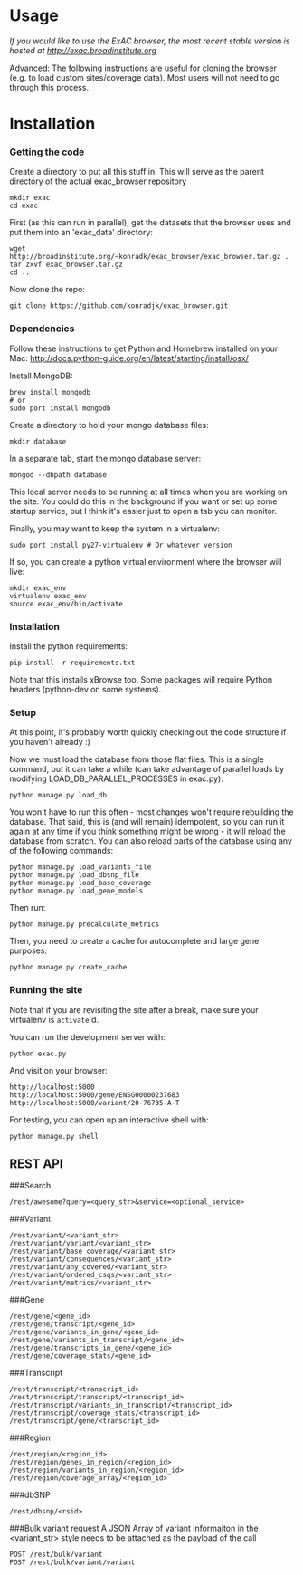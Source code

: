 Usage
=======

*If you would like to use the ExAC browser, the most recent stable version is hosted at http://exac.broadinstitute.org*

Advanced: The following instructions are useful for cloning the browser (e.g. to load custom sites/coverage data).
Most users will not need to go through this process.

Installation
=======

### Getting the code

Create a directory to put all this stuff in. This will serve as the parent directory of the actual exac_browser repository 

    mkdir exac
    cd exac

First (as this can run in parallel), get the datasets that the browser uses and put them into an 'exac_data' directory:

    wget http://broadinstitute.org/~konradk/exac_browser/exac_browser.tar.gz .
    tar zxvf exac_browser.tar.gz
    cd ..

Now clone the repo: 

    git clone https://github.com/konradjk/exac_browser.git

### Dependencies

Follow these instructions to get Python and Homebrew installed on your Mac:
http://docs.python-guide.org/en/latest/starting/install/osx/

Install MongoDB:

    brew install mongodb
    # or
    sudo port install mongodb

Create a directory to hold your mongo database files: 

    mkdir database

In a separate tab, start the mongo database server:

    mongod --dbpath database

This local server needs to be running at all times when you are working on the site.
You could do this in the background if you want or set up some startup service,
but I think it's easier just to open a tab you can monitor.

Finally, you may want to keep the system in a virtualenv:

    sudo port install py27-virtualenv # Or whatever version

If so, you can create a python virtual environment where the browser will live:

    mkdir exac_env
    virtualenv exac_env
    source exac_env/bin/activate

### Installation

Install the python requirements:

    pip install -r requirements.txt

Note that this installs xBrowse too. Some packages will require Python headers (python-dev on some systems).

### Setup

At this point, it's probably worth quickly checking out the code structure if you haven't already :)

Now we must load the database from those flat files.
This is a single command, but it can take a while (can take advantage of parallel loads by modifying LOAD\_DB\_PARALLEL\_PROCESSES in exac.py):

    python manage.py load_db

You won't have to run this often - most changes won't require rebuilding the database.
That said, this is (and will remain) idempotent,
so you can run it again at any time if you think something might be wrong - it will reload the database from scratch.
You can also reload parts of the database using any of the following commands:

    python manage.py load_variants_file
    python manage.py load_dbsnp_file
    python manage.py load_base_coverage
    python manage.py load_gene_models

Then run:

    python manage.py precalculate_metrics

Then, you need to create a cache for autocomplete and large gene purposes:

    python manage.py create_cache

### Running the site

Note that if you are revisiting the site after a break, make sure your virtualenv is `activate`'d.

You can run the development server with:

    python exac.py

And visit on your browser:

    http://localhost:5000
    http://localhost:5000/gene/ENSG00000237683
    http://localhost:5000/variant/20-76735-A-T


For testing, you can open up an interactive shell with:

    python manage.py shell

## REST API

###Search

	/rest/awesome?query=<query_str>&service=<optional_service>

###Variant

	/rest/variant/<variant_str>
	/rest/variant/variant/<variant_str>
	/rest/variant/base_coverage/<variant_str>
	/rest/variant/consequences/<variant_str>
	/rest/variant/any_covered/<variant_str>
	/rest/variant/ordered_csqs/<variant_str>
	/rest/variant/metrics/<variant_str>

###Gene

	/rest/gene/<gene_id>
	/rest/gene/transcript/<gene_id>
	/rest/gene/variants_in_gene/<gene_id>
	/rest/gene/variants_in_transcript/<gene_id>
	/rest/gene/transcripts_in_gene/<gene_id>
	/rest/gene/coverage_stats/<gene_id>

###Transcript

	/rest/transcript/<transcript_id>
	/rest/transcript/transcript/<transcript_id>
	/rest/transcript/variants_in_transcript/<transcript_id>
	/rest/transcript/coverage_stats/<transcript_id>
	/rest/transcript/gene/<transcript_id>

###Region

	/rest/region/<region_id>
	/rest/region/genes_in_region/<region_id>
	/rest/region/variants_in_region/<region_id>
	/rest/region/coverage_array/<region_id>

###dbSNP

	/rest/dbsnp/<rsid>

###Bulk variant request
A JSON Array of variant informaiton in the <variant_str> style needs to be attached as the payload of the call

    POST /rest/bulk/variant
    POST /rest/bulk/variant/variant
